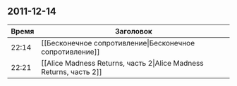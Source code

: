 ## 2011-12-14
| Время | Заголовок |
| --- | --- |
| 22:14 | [[Бесконечное сопротивление\|Бесконечное сопротивление]] |
| 22:21 | [[Alice Madness Returns, часть 2\|Alice Madness Returns, часть 2]] |
